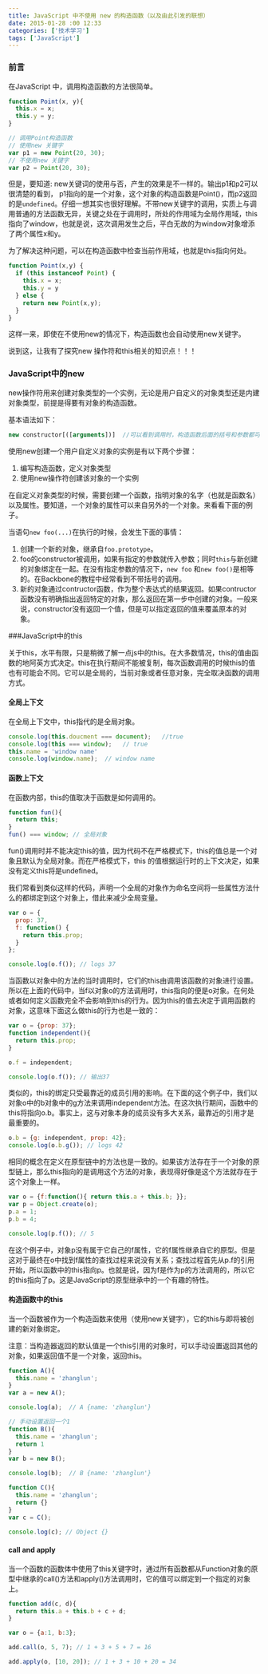```yaml
---
title: JavaScript 中不使用 new 的构造函数（以及由此引发的联想）
date: 2015-01-28 :00 12:33
categories: ['技术学习']
tags: ['JavaScript']
---
```


### 前言

在JavaScript 中，调用构造函数的方法很简单。

```js
function Point(x, y){
  this.x = x;
  this.y = y;
}

// 调用Point构造函数
// 使用new 关键字
var p1 = new Point(20, 30);
// 不使用new 关键字
var p2 = Point(20, 30);
```

但是，要知道: new关键词的使用与否，产生的效果是不一样的。输出p1和p2可以很清楚的看到，
p1指向的是一个对象，这个对象的构造函数是Point()，而p2返回的是`undefined`。仔细一想其实也很好理解。不带new关键字的调用，实质上与调用普通的方法函数无异，关键之处在于调用时，所处的作用域为全局作用域，this指向了window，也就是说，这次调用发生之后，平白无故的为window对象增添了两个属性x和y。

为了解决这种问题，可以在构造函数中检查当前作用域，也就是this指向何处。

```js
function Point(x,y) {
  if (this instanceof Point) {
    this.x = x;
    this.y = y
  } else {
    return new Point(x,y);
  }
}
```

这样一来，即使在不使用new的情况下，构造函数也会自动使用new关键字。

说到这，让我有了探究new 操作符和this相关的知识点！！！

### JavaScript中的new

new操作符用来创建对象类型的一个实例，无论是用户自定义的对象类型还是内建对象类型，前提是得要有对象的构造函数。

基本语法如下：

```js
new constructor[([arguments])]  //可以看到调用时，构造函数后面的括号和参数都可选的
```
使用new创建一个用户自定义对象的实例是有以下两个步骤：

1. 编写构造函数，定义对象类型
2. 使用new操作符创建该对象的一个实例

在自定义对象类型的时候，需要创建一个函数，指明对象的名字（也就是函数名）以及属性。要知道，一个对象的属性可以来自另外的一个对象。来看看下面的例子。

当语句`new foo(...)`在执行的时候，会发生下面的事情：

1. 创建一个新的对象，继承自`foo.prototype`。
2. foo的constructor被调用，如果有指定的参数就传入参数；同时`this`与新创建的对象绑定在一起。在没有指定参数的情况下，`new foo` 和`new foo()`是相等的。在Backbone的教程中经常看到不带括号的调用。
3. 新的对象通过contructor函数，作为整个表达式的结果返回。如果contructor函数没有明确指出返回特定的对象，那么返回在第一步中创建的对象。一般来说，constructor没有返回一个值，但是可以指定返回的值来覆盖原本的对象。

###JavaScript中的this

关于this，水平有限，只是稍微了解一点js中的this。在大多数情况，this的值由函数的地阿英方式决定。this在执行期间不能被复制，每次函数调用的时候this的值也有可能会不同。它可以是全局的，当前对象或者任意对象，完全取决函数的调用方式。

#### 全局上下文
在全局上下文中，this指代的是全局对象。

```js
console.log(this.doucment === document);   //true
console.log(this === window);   // true
this.name = 'window name'
console.log(window.name);  // window name 
```

#### 函数上下文

在函数内部，this的值取决于函数是如何调用的。

```js
function fun(){
  return this;
}
fun() === window; // 全局对象
```

fun()调用时并不能决定this的值，因为代码不在严格模式下，this的值总是一个对象且默认为全局对象。而在严格模式下，this 的值根据运行时的上下文决定，如果没有定义this将是undefined。

我们常看到类似这样的代码，声明一个全局的对象作为命名空间将一些属性方法什么的都绑定到这个对象上，借此来减少全局变量。

```js
var o = {
  prop: 37,
  f: function() {
    return this.prop;
  }
};

console.log(o.f()); // logs 37
```
当函数以对象中的方法的当时调用时，它们的this由调用该函数的对象进行设置。所以在上面的代码中，当f以对象o的方法调用时，this指向的便是o对象。在何处或者如何定义函数完全不会影响到this的行为。因为this的值去决定于调用函数的对象，这意味下面这么做this的行为也是一致的：

```js
var o = {prop: 37};
function independent(){
  return this.prop;
}

o.f = independent;

console.log(o.f()); // 输出37
```
类似的，this的绑定只受最靠近的成员引用的影响。在下面的这个例子中，我们以对象o中的b对象中的g方法来调用independent方法。在这次执行期间，函数中的this将指向o.b。事实上，这与对象本身的成员没有多大关系，最靠近的引用才是最重要的。

```js
o.b = {g: independent, prop: 42};
console.log(o.b.g()); // logs 42
```

相同的概念在定义在原型链中的方法也是一致的。如果该方法存在于一个对象的原型链上，那么this指向的是调用这个方法的对象，表现得好像是这个方法就存在于这个对象上一样。

```js
var o = {f:function(){ return this.a + this.b; }};
var p = Object.create(o);
p.a = 1;
p.b = 4;

console.log(p.f()); // 5
```

在这个例子中，对象p没有属于它自己的f属性，它的f属性继承自它的原型。但是这对于最终在o中找到f属性的查找过程来说没有关系；查找过程首先从p.f的引用开始，所以函数中的this指向p。也就是说，因为f是作为p的方法调用的，所以它的this指向了p。这是JavaScript的原型继承中的一个有趣的特性。

#### 构造函数中的this

当一个函数被作为一个构造函数来使用（使用new关键字），它的this与即将被创建的新对象绑定。

注意：当构造器返回的默认值是一个this引用的对象时，可以手动设置返回其他的对象，如果返回值不是一个对象，返回this。

```js
function A(){
  this.name = 'zhanglun';
}
var a = new A();

console.log(a);  // A {name: 'zhanglun'}

// 手动设置返回一个1
function B(){
  this.name = 'zhanglun';
  return 1
}
var b = new B();

console.log(b);  // B {name: 'zhanglun'}

function C(){
  this.name = 'zhanglun';
  return {}
}
var c = C();

console.log(c); // Object {}

```


#### call and apply
当一个函数的函数体中使用了this关键字时，通过所有函数都从Function对象的原型中继承的call()方法和apply()方法调用时，它的值可以绑定到一个指定的对象上。

```js
function add(c, d){
  return this.a + this.b + c + d;
}

var o = {a:1, b:3};

add.call(o, 5, 7); // 1 + 3 + 5 + 7 = 16

add.apply(o, [10, 20]); // 1 + 3 + 10 + 20 = 34
```




